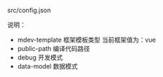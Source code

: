 src/config.json

说明：

* mdev-template 框架模板类型 当前框架值为：vue
* public-path 编译代码路径
* debug 开发模式
* data-model 数据模式




